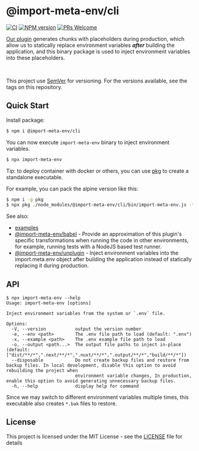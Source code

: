 # @import-meta-env/cli

[![CI](https://github.com/iendeavor/import-meta-env/actions/workflows/ci.yml/badge.svg?branch=main)](https://github.com/iendeavor/import-meta-env/actions/workflows/ci.yml)
[![NPM version](https://img.shields.io/npm/v/@import-meta-env/cli.svg)](https://www.npmjs.com/package/@import-meta-env/cli)
[![PRs Welcome](https://img.shields.io/badge/PRs-Welcome-brightgreen.svg?style=flat-square)](http://makeapullrequest.com)

[Our plugin](https://github.com/iendeavor/import-meta-env#packages) generates chunks with placeholders during production, which allow us to statically replace environment variables **_after_** building the application, and this binary package is used to inject environment variables into these placeholders.

<br>

This project use [SemVer](https://semver.org/) for versioning. For the versions available, see the tags on this repository.

## Quick Start

Install package:

```sh
$ npm i @import-meta-env/cli
```

You can now execute `import-meta-env` binary to inject environment variables.

```sh
$ npx import-meta-env
```

Tip: to deploy container with docker or others, you can use [pkg](https://github.com/vercel/pkg) to create a standalone executable.

For example, you can pack the alpine version like this:

```sh
$ npm i -g pkg
$ npx pkg ./node_modules/@import-meta-env/cli/bin/import-meta-env.js -t node16-alpine
```

See also:

- [examples](https://github.com/iendeavor/import-meta-env/tree/main/packages/examples)
- [@import-meta-env/babel](https://github.com/iendeavor/import-meta-env/tree/main/packages/babel) - Provide an approximation of this plugin's specific transformations when running the code in other environments, for example, running tests with a NodeJS based test runner.
- [@import-meta-env/unplugin](https://github.com/iendeavor/import-meta-env/tree/main/packages/unplugin) - Inject environment variables into the import.meta.env object after building the application instead of statically replacing it during production.

## API

```
$ npx import-meta-env --help
Usage: import-meta-env [options]

Inject environment variables from the system or `.env` file.

Options:
  -V, --version           output the version number
  -e, --env <path>        The .env file path to load (default: ".env")
  -x, --example <path>    The .env example file path to load
  -o, --output <path...>  The output file paths to inject in-place (default: ["dist/**/*",".next/**/*",".nuxt/**/*",".output/**/*","build/**/*"])
  --disposable            Do not create backup files and restore from backup files. In local development, disable this option to avoid rebuilding the project when
                          environment variable changes, In production, enable this option to avoid generating unnecessary backup files.
  -h, --help              display help for command
```

Since we may switch to different environment variables multiple times, this executable also creates `*.bak` files to restore.

## License

This project is licensed under the MIT License - see the [LICENSE](./LICENSE) file for details
